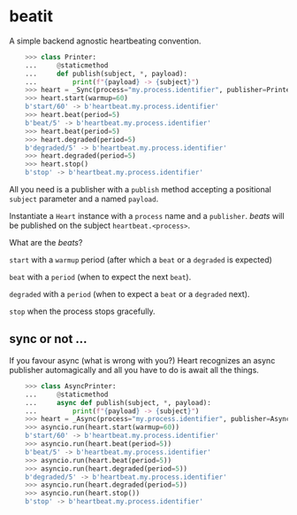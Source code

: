 # beatit

A simple backend agnostic heartbeating convention.

```Python
    >>> class Printer:
    ...     @staticmethod
    ...     def publish(subject, *, payload):
    ...         print(f"{payload} -> {subject}")
    >>> heart = _Sync(process="my.process.identifier", publisher=Printer)
    >>> heart.start(warmup=60)
    b'start/60' -> b'heartbeat.my.process.identifier'
    >>> heart.beat(period=5)
    b'beat/5' -> b'heartbeat.my.process.identifier'
    >>> heart.beat(period=5)
    >>> heart.degraded(period=5)
    b'degraded/5' -> b'heartbeat.my.process.identifier'
    >>> heart.degraded(period=5)
    >>> heart.stop()
    b'stop' -> b'heartbeat.my.process.identifier'
```

All you need is a publisher with a `publish` method accepting a positional `subject` parameter and a named `payload`.

Instantiate a `Heart` instance with a `process` name and a `publisher`. *beats* will be published on the subject `heartbeat.<process>`.

What are the *beats*?

`start` with a `warmup` period (after which a `beat` or a `degraded` is expected)

`beat` with a `period` (when to expect the next `beat`).

`degraded` with a `period` (when to expect a `beat` or a `degraded` next).

`stop` when the process stops gracefully.

sync or not ...
---------------

If you favour async (what is wrong with you?) Heart recognizes an async publisher automagically and all you have to do is await all the things.

```Python
    >>> class AsyncPrinter:
    ...     @staticmethod
    ...     async def publish(subject, *, payload):
    ...         print(f"{payload} -> {subject}")
    >>> heart = _Async(process="my.process.identifier", publisher=AsyncPrinter)
    >>> asyncio.run(heart.start(warmup=60))
    b'start/60' -> b'heartbeat.my.process.identifier'
    >>> asyncio.run(heart.beat(period=5))
    b'beat/5' -> b'heartbeat.my.process.identifier'
    >>> asyncio.run(heart.beat(period=5))
    >>> asyncio.run(heart.degraded(period=5))
    b'degraded/5' -> b'heartbeat.my.process.identifier'
    >>> asyncio.run(heart.degraded(period=5))
    >>> asyncio.run(heart.stop())
    b'stop' -> b'heartbeat.my.process.identifier'
```
